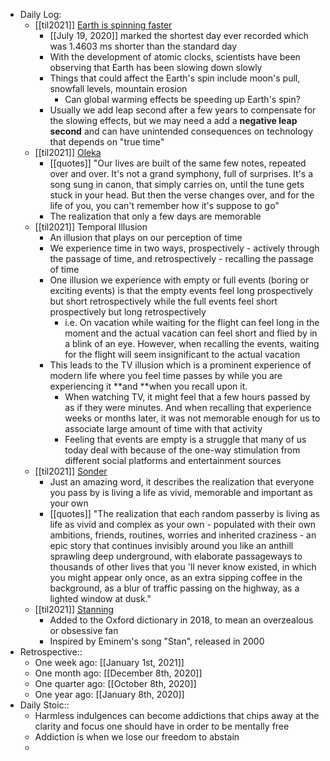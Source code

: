 - Daily Log:
    - [[til2021]] [Earth is spinning faster](https://phys.org/news/2021-01-earth-faster.html)
        - [[July 19, 2020]] marked the shortest day ever recorded which was 1.4603 ms shorter than the standard day
        - With the development of atomic clocks, scientists have been observing that Earth has been slowing down slowly
        - Things that could affect the Earth's spin include moon's pull, snowfall levels, mountain erosion
            - Can global warming effects be speeding up Earth's spin?
        - Usually we add leap second after a few years to compensate for the slowing effects, but we may need a add a **negative leap second** and can have unintended consequences on technology that depends on "true time"
    - [[til2021]] [Oleka](https://www.dictionaryofobscuresorrows.com/post/108103733320/our-lives-are-built-of-the-same-few-notes)
        - [[quotes]] "Our lives are built of the same few notes, repeated over and over. It's not a grand symphony, full of surprises. It's a song sung in canon, that simply carries on, until the tune gets stuck in your head. But then the verse changes over, and for the life of you, you can't remember how it's suppose to go"
        - The realization that only a few days are memorable
    - [[til2021]] Temporal Illusion
        - An illusion that plays on our perception of time
        - We experience time in two ways, prospectively - actively through the passage of time, and retrospectively - recalling the passage of time
        - One illusion we experience with empty or full events (boring or exciting events) is that the empty events feel long prospectively but short retrospectively while the full events feel short prospectively but long retrospectively
            - i.e. On vacation while waiting for the flight can feel long in the moment and the actual vacation can feel short and flied by in a blink of an eye. However, when recalling the events, waiting for the flight will seem insignificant to the actual vacation
        - This leads to the TV illusion which is a prominent experience of modern life  where you feel time passes by while you are experiencing it **and **when you recall upon it.
            - When watching TV, it might feel that a few hours passed by as if they were minutes. And when recalling that experience weeks or months later, it was not memorable enough for us to associate large amount of time with that activity
            - Feeling that events are empty is a struggle that many of us today deal with because of the one-way stimulation from different social platforms and entertainment sources
    - [[til2021]] [Sonder](https://www.dictionaryofobscuresorrows.com/post/23536922667/sonder)
        - Just an amazing word, it describes the realization that everyone you pass by is living a life as vivid, memorable and important as your own
        - [[quotes]] "The realization that each random passerby is living as life as vivid and complex as your own - populated with their own ambitions, friends, routines, worries and inherited craziness - an epic story that continues invisibly around you like an anthill sprawling deep underground, with elaborate passageways to thousands of other lives that you 'll never know existed, in which you might appear only once, as an extra sipping coffee in the background, as a blur of traffic passing on the highway, as a lighted window at dusk."
    - [[til2021]] [Stanning](https://www.lexico.com/definition/stan)
        - Added to the Oxford dictionary in 2018, to mean an overzealous or obsessive fan
        - Inspired by Eminem's song "Stan", released in 2000
- Retrospective::
    - One week ago: [[January 1st, 2021]]
    - One month ago: [[December 8th, 2020]]
    - One quarter ago: [[October 8th, 2020]]
    - One year ago: [[January 8th, 2020]]
- Daily Stoic::
    - Harmless indulgences can become addictions that chips away at the clarity and focus one should have in order to be mentally free
    - Addiction is when we lose our freedom to abstain
    -
